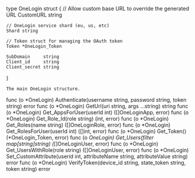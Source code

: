 type OneLogin struct {
	// Allow custom base URL to override the generated URL
	CustomURL string

	// OneLogin service shard (eu, us, etc)
	Shard string

	// Token struct for managing the OAuth token
	Token *OneLogin_Token

	SubDomain     string
	Client_id     string
	Client_secret string
}

    The main OneLogin structure.

func (o *OneLogin) Authenticate(username string, password string, token string) error
func (o *OneLogin) GetUrl(uri string, args ...string) string
func (o *OneLogin) Get_AppsForUser(userId int) ([]OneLoginApp, error)
func (o *OneLogin) Get_Role_Id(role string) (int, error)
func (o *OneLogin) Get_Roles(name string) ([]OneLoginRole, error)
func (o *OneLogin) Get_RolesForUser(userId int) ([]int, error)
func (o *OneLogin) Get_Token() (*OneLogin_Token, error)
func (o *OneLogin) Get_Users(filter map[string]string) (*[]OneLoginUser, error)
func (o *OneLogin) Get_UsersWithRole(role string) ([]OneLoginUser, error)
func (o *OneLogin) Set_CustomAttribute(userid int, attributeName string, attributeValue string) error
func (o *OneLogin) VerifyToken(device_id string, state_token string, token string) error
